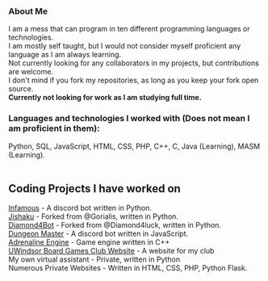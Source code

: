 ### About Me

<!--
**OneEyedKnight/OneEyedKnight** is a ✨ _special_ ✨ repository because its `README.md` (this file) appears on your GitHub profile.

Here are some ideas to get you started:

- 🔭 I’m currently working on ...
- 🌱 I’m currently learning ...
- 👯 I’m looking to collaborate on ...
- 🤔 I’m looking for help with ...
- 💬 Ask me about ...
- 📫 How to reach me: ...
- 😄 Pronouns: ...
- ⚡ Fun fact: ...
-->
<p> 
I am a mess that can program in ten different programming languages or technologies. <br>
I am mostly self taught, but I would not consider myself proficient any language as I am always learning. <br>
Not currently looking for any collaborators in my projects, but contributions are welcome. <br>
I don't mind if you fork my repositories, as long as you keep your fork open source. <br>
<b> Currently not looking for work as I am studying full time. </b>
</p>

### Languages and technologies I worked with (Does not mean I am proficient in them):
Python, SQL, JavaScript, HTML, CSS, PHP, C++, C, Java (Learning), MASM (Learning). <br> <br>


## Coding Projects I have worked on
[Infamous](https://www.github.com/OneEyedKnight/Infamous) - A discord bot written in Python. <br>
[Jishaku](https://github.com/OneEyedKnight/jishaku) - Forked from @Gorialis, written in Python. <br>
[Diamond4Bot](https://github.com/OneEyedKnight/Diamond4Bot) - Forked from @Diamond4luck, written in Python. <br>
[Dungeon Master](https://github.com/OneEyedKnight/DungeonMaster) - A discord bot written in JavaScript. <br>
[Adrenaline Engine](https://github.com/OneEyedKnight/AdrenalineEngine) - Game engine written in C++ <br>
[UWindsor Board Games Club Website](https://github.com/OneEyedKnight/uwindsorbgcsite) - A website for my club <br>
My own virtual assistant - Private, written in Python <br>
Numerous Private Websites - Written in HTML, CSS, PHP, Python Flask.



